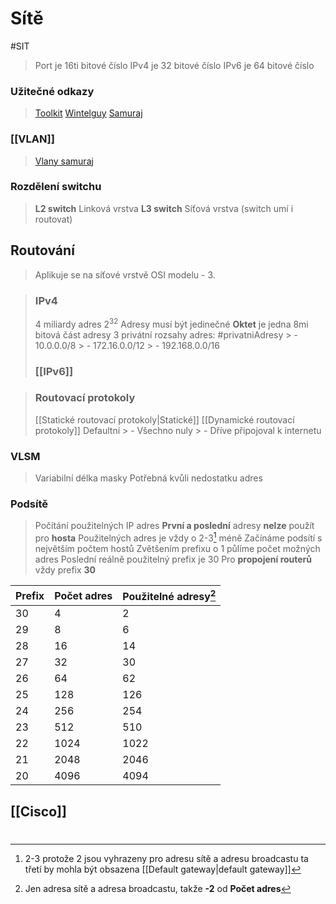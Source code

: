 # Sítě

#SIT

> Port je 16ti bitové číslo
> IPv4 je 32 bitové číslo
> IPv6 je 64 bitové číslo

### Užitečné odkazy

> [Toolkit](http://toolkit.g6.cz)
> [Wintelguy](https://wintelguy.com)
> [Samuraj](https://samuraj-cz.com)

### [[VLAN]]

> [Vlany samuraj](https://www.samuraj-cz.com/clanek/vlan-virtual-local-area-network/)

### Rozdělení switchu

> **L2 switch** Linková vrstva
> **L3 switch** Síťová vrstva (switch umí i routovat) 

## Routování

> Aplikuje se na síťové vrstvě OSI modelu - 3.

> ### IPv4
> 
> 4 miliardy adres $2^{32}$
> Adresy musí být jedinečné
> **Oktet** je jedna 8mi bitová část adresy
> 3 privátní rozsahy adres: #privatniAdresy
	> - 10.0.0.0/8
	> - 172.16.0.0/12
	> - 192.168.0.0/16
> 	
> ### [[IPv6]] 

> ### Routovací protokoly
> 
> [[Statické routovací protokoly|Statické]]
> [[Dynamické routovací protokoly]]
> Defaultní
	> - Všechno nuly
	> - Dříve připojoval k internetu

### VLSM

> Variabilní délka masky
> Potřebná kvůli nedostatku adres

### Podsítě

> Počítání použitelných IP adres
> **První a poslední** adresy **nelze** použít pro **hosta**
> Použitelných adres je vždy o 2-3[^1] méně
> Začínáme podsítí s největším počtem hostů
> Zvětšením prefixu o 1 půlíme počet možných adres
> Poslední reálně použitelný prefix je 30
> Pro **propojení routerů** vždy prefix **30**

[^1]: 2-3 protože 2 jsou vyhrazeny pro adresu sítě a adresu broadcastu ta třetí by mohla být obsazena [[Default gateway|default gateway]]

Prefix | Počet adres | Použitelné adresy[^2]
-- | -- |--
30 | 4    | 2
29 | 8    | 6
28 | 16   | 14
27 | 32   | 30
26 | 64   | 62
25 | 128  | 126
24 | 256  | 254
23 | 512  | 510
22 | 1024 | 1022
21 | 2048 | 2046
20 | 4096 | 4094

[^2]: Jen adresa sítě a adresa broadcastu, takže **-2** od **Počet adres**

## [[Cisco]]
#